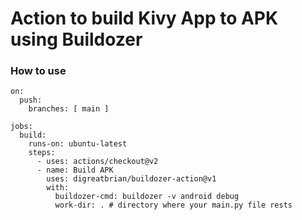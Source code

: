 # Action to build Kivy App to APK using Buildozer

### How to use  
```
on:
  push:
    branches: [ main ]

jobs:
  build:
    runs-on: ubuntu-latest
    steps:
      - uses: actions/checkout@v2
      - name: Build APK
        uses: digreatbrian/buildozer-action@v1
        with:
          buildozer-cmd: buildozer -v android debug
          work-dir: . # directory where your main.py file rests
```
